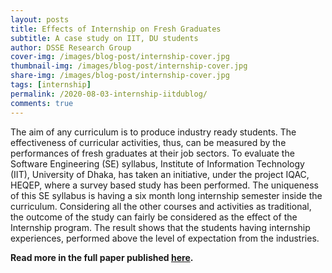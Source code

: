 ```yaml
---
layout: posts
title: Effects of Internship on Fresh Graduates
subtitle: A case study on IIT, DU students
author: DSSE Research Group
cover-img: /images/blog-post/internship-cover.jpg
thumbnail-img: /images/blog-post/internship-cover.jpg
share-img: /images/blog-post/internship-cover.jpg
tags: [internship]
permalink: /2020-08-03-internship-iitdublog/
comments: true
---
```

The aim of any curriculum is to produce industry ready students. The effectiveness of curricular activities, thus, can be measured by the performances of fresh 
graduates at their job sectors. To evaluate the Software Engineering (SE) syllabus, Institute of Information Technology (IIT), University of Dhaka, has taken an 
initiative, under the project IQAC, HEQEP, where a survey based study has been performed. The uniqueness of this SE syllabus is having a six month long internship 
semester inside the curriculum. Considering all the other courses and activities as traditional, the outcome of the study can fairly be considered as the effect of
the Internship program. The result shows that the students having internship experiences, performed above the level of expectation from the industries. 

**Read more in the full paper published [here](https://arxiv.org/abs/2008.07450).**
